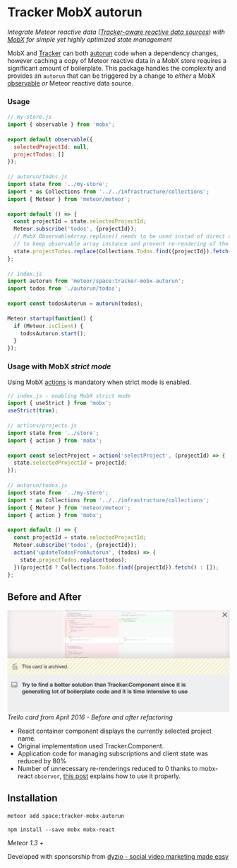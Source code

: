 # Tracker MobX autorun

_Integrate Meteor reactive data 
([Tracker-aware reactive data sources](https://github.com/meteor/meteor/blob/devel/packages/tracker/README.md#tracker-aware-libraries-from-the-meteor-project))
with [MobX](https://mobxjs.github.io/mobx/) for simple yet highly
optimized state management_

MobX and [Tracker](https://docs.meteor.com/api/tracker.html#Tracker-autorun) can both [autorun](https://mobxjs.github.io/mobx/refguide/autorun.html) code when a dependency changes, however caching a copy of Meteor reactive data in a MobX store requires a significant amount of boilerplate. This package handles the complexity and provides an `autorun` that can be triggered by a change to _either_ a MobX [observable](https://mobxjs.github.io/mobx/refguide/observable.html) _or_ Meteor reactive data source.

### Usage

```javascript
// my-store.js
import { observable } from 'mobx';

export default observable({
  selectedProjectId: null,
  projectTodos: []
});

// autorun/todos.js
import state from '../my-store';
import * as Collections from '../../infrastructure/collections';
import { Meteor } from 'meteor/meteor';

export default () => {
  const projectId = state.selectedProjectId;
  Meteor.subscribe('todos', {projectId});
  // MobX ObservableArray.replace() needs to be used instad of direct assignment 
  // to keep observable array instance and prevent re-rendering of the whole array
  state.projectTodos.replace(Collections.Todos.find({projectId}).fetch());
};

// index.js
import autorun from 'meteor/space:tracker-mobx-autorun';
import todos from './autorun/todos';

export const todosAutorun = autorun(todos);

Meteor.startup(function() {
  if (Meteor.isClient) {
    todosAutorun.start();
  }
});

```

### Usage with MobX _strict mode_
Using MobX [actions](https://mobxjs.github.io/mobx/refguide/action.html)
is mandatory when strict mode is enabled.

```javascript
// index.js - enabling MobX strict mode
import { useStrict } from 'mobx';
useStrict(true);

// actions/projects.js
import state from '../store';
import { action } from 'mobx';

export const selectProject = action('selectProject', (projectId) => {
  state.selectedProjectId = projectId;
});

// autorun/todos.js
import state from '../my-store';
import * as Collections from '../../infrastructure/collections';
import { Meteor } from 'meteor/meteor';
import { action } from 'mobx';

export default () => {
  const projectId = state.selectedProjectId;
  Meteor.subscribe('todos', {projectId});
  action('updateTodosFromAutorun', (todos) => {
    state.projectTodos.replace(todos);
  })(projectId ? Collections.Todos.find({projectId}).fetch() : []);
};

```

## Before and After
![aNativ image](trello-card.png?raw=true)
_Trello card from April 2016 - Before and after refactoring_

- React container component displays the currently selected project name.
- Original implementation used Tracker.Component.
- Application code for managing subscriptions and client state was reduced by 80%
- Number of unnecessary re-renderings reduced to 0 thanks to mobx-react `observer`,
[this post](https://github.com/mobxjs/mobx/issues/101#issuecomment-220891704)
explains how to use it properly.

## Installation

`meteor add space:tracker-mobx-autorun`

`npm install --save mobx mobx-react`

_Meteor 1.3 +_


Developed with sponsorship from [dyzio - social video marketing made easy](https://www.dyzio.co)